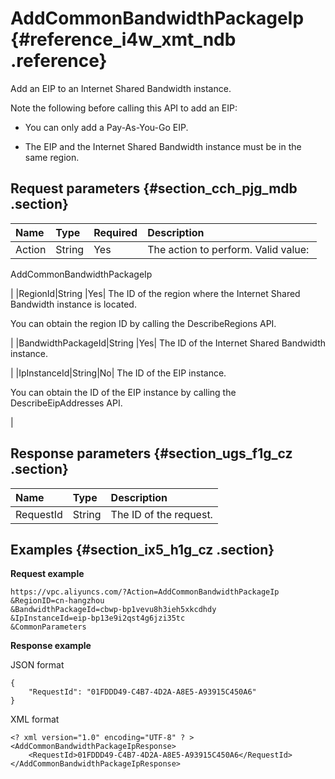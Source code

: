 # AddCommonBandwidthPackageIp {#reference_i4w_xmt_ndb .reference}

Add an EIP to an Internet Shared Bandwidth instance.

Note the following before calling this API to add an EIP:

-   You can only add a Pay-As-You-Go EIP.

-   The EIP and the Internet Shared Bandwidth instance must be in the same region.


## Request parameters {#section_cch_pjg_mdb .section}

|Name|Type|Required|Description|
|:---|:---|:-------|:----------|
|Action|String|Yes| The action to perform. Valid value: 

 AddCommonBandwidthPackageIp

 |
|RegionId|String |Yes| The ID of the region where the Internet Shared Bandwidth instance is located.

 You can obtain the region ID by calling the DescribeRegions API.

 |
|BandwidthPackageId|String |Yes| The ID of the Internet Shared Bandwidth instance.

 |
|IpInstanceId|String|No| The ID of the EIP instance.

 You can obtain the ID of the EIP instance by calling the DescribeEipAddresses API.

 |

## Response parameters {#section_ugs_f1g_cz .section}

|Name|Type|Description|
|:---|:---|:----------|
|RequestId|String|The ID of the request.|

## Examples {#section_ix5_h1g_cz .section}

**Request example**

``` {#createVPCpub}
https://vpc.aliyuncs.com/?Action=AddCommonBandwidthPackageIp
&RegionID=cn-hangzhou
&BandwidthPackageId=cbwp-bp1vevu8h3ieh5xkcdhdy
&IpInstanceId=eip-bp13e9i2qst4g6jzi35tc
&CommonParameters
```

**Response example**

JSON format

```
{
    "RequestId": "01FDDD49-C4B7-4D2A-A8E5-A93915C450A6"
}
```

XML format

```
<? xml version="1.0" encoding="UTF-8" ? >
<AddCommonBandwidthPackageIpResponse>
    <RequestId>01FDDD49-C4B7-4D2A-A8E5-A93915C450A6</RequestId>
</AddCommonBandwidthPackageIpResponse>
```


